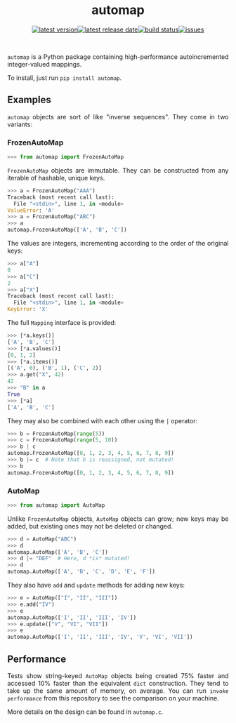 <div align=justify>

<div align=center>

automap
=======

[![latest version](https://img.shields.io/github/release-pre/brandtbucher/automap.svg?style=for-the-badge&label=latest)![latest release date](https://img.shields.io/github/release-date-pre/brandtbucher/automap.svg?style=for-the-badge&label=released)](https://github.com/brandtbucher/automap/releases)[![build status](https://img.shields.io/github/workflow/status/brandtbucher/automap/CI/master.svg?style=for-the-badge)](https://github.com/brandtbucher/automap/actions)[![issues](https://img.shields.io/github/issues-raw/brandtbucher/automap.svg?label=issues&style=for-the-badge)](https://github.com/brandtbucher/automap/issues)

<br>

</div>

`automap` is a Python package containing high-performance autoincremented integer-valued mappings.

To install, just run `pip install automap`.

Examples
--------

`automap` objects are sort of like "inverse sequences". They come in two variants:

### FrozenAutoMap

```py
>>> from automap import FrozenAutoMap
```

`FrozenAutoMap` objects are immutable. They can be constructed from any iterable of hashable, unique keys.


```py
>>> a = FrozenAutoMap("AAA")
Traceback (most recent call last):
  File "<stdin>", line 1, in <module>
ValueError: 'A'
>>> a = FrozenAutoMap("ABC")
>>> a
automap.FrozenAutoMap(['A', 'B', 'C'])
```

The values are integers, incrementing according to the order of the original keys:

```py
>>> a["A"]
0
>>> a["C"]
2
>>> a["X"]
Traceback (most recent call last):
  File "<stdin>", line 1, in <module>
KeyError: 'X'
```

The full `Mapping` interface is provided:

```py
>>> [*a.keys()]
['A', 'B', 'C']
>>> [*a.values()]
[0, 1, 2]
>>> [*a.items()]
[('A', 0), ('B', 1), ('C', 2)]
>>> a.get("X", 42)
42
>>> "B" in a
True
>>> [*a]
['A', 'B', 'C']
```

They may also be combined with each other using the `|` operator:

```py
>>> b = FrozenAutoMap(range(5))
>>> c = FrozenAutoMap(range(5, 10))
>>> b | c
automap.FrozenAutoMap([0, 1, 2, 3, 4, 5, 6, 7, 8, 9])
>>> b |= c  # Note that b is reassigned, not mutated!
>>> b
automap.FrozenAutoMap([0, 1, 2, 3, 4, 5, 6, 7, 8, 9])
```

### AutoMap

```py
>>> from automap import AutoMap
```

Unlike `FrozenAutoMap` objects, `AutoMap` objects can grow; new keys may be
added, but existing ones may not be deleted or changed.

```py
>>> d = AutoMap("ABC")
>>> d
automap.AutoMap(['A', 'B', 'C'])
>>> d |= "DEF"  # Here, d *is* mutated!
>>> d
automap.AutoMap(['A', 'B', 'C', 'D', 'E', 'F'])
```

They also have `add` and `update` methods for adding new keys:

```py
>>> e = AutoMap(["I", "II", "III"])
>>> e.add("IV")
>>> e
automap.AutoMap(['I', 'II', 'III', 'IV'])
>>> e.update(["V", "VI", "VII"])
>>> e
automap.AutoMap(['I', 'II', 'III', 'IV', 'V', 'VI', 'VII'])
```

Performance
-----------

Tests show string-keyed `AutoMap` objects being created 75% faster and accessed
10% faster than the equivalent `dict` construction. They tend to take up the
same amount of memory, on average. You can run `invoke performance` from this
repository to see the comparison on your machine.

More details on the design can be found in `automap.c`.

</div>
